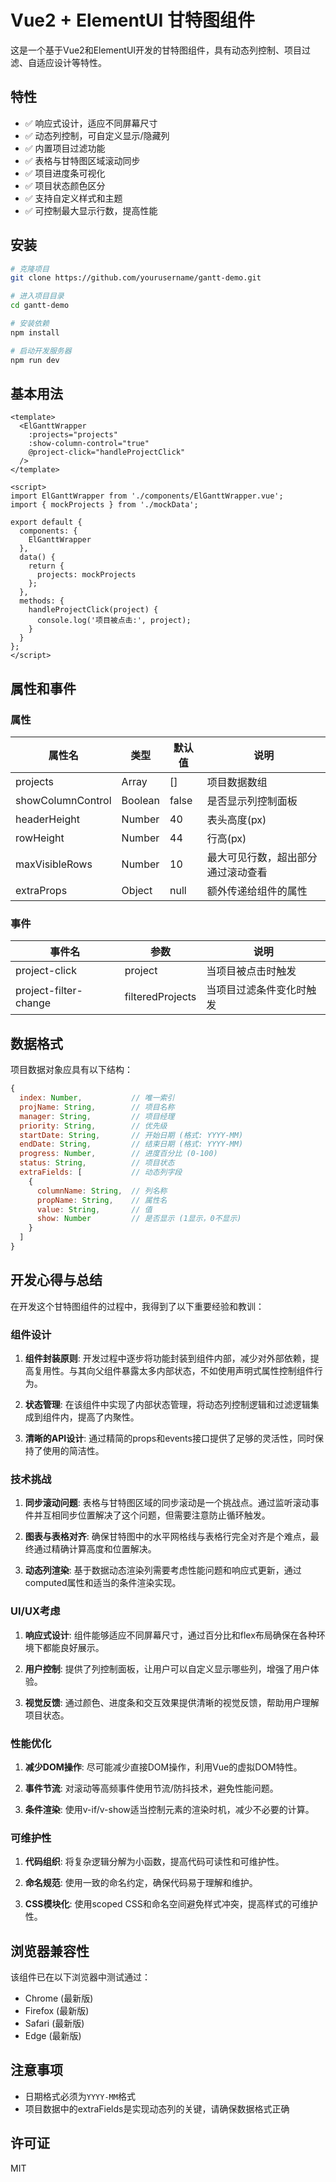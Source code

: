 # Vue2 + ElementUI 甘特图组件

这是一个基于Vue2和ElementUI开发的甘特图组件，具有动态列控制、项目过滤、自适应设计等特性。

## 特性

- ✅ 响应式设计，适应不同屏幕尺寸
- ✅ 动态列控制，可自定义显示/隐藏列
- ✅ 内置项目过滤功能
- ✅ 表格与甘特图区域滚动同步
- ✅ 项目进度条可视化
- ✅ 项目状态颜色区分
- ✅ 支持自定义样式和主题
- ✅ 可控制最大显示行数，提高性能

## 安装

```bash
# 克隆项目
git clone https://github.com/yourusername/gantt-demo.git

# 进入项目目录
cd gantt-demo

# 安装依赖
npm install

# 启动开发服务器
npm run dev
```

## 基本用法

```vue
<template>
  <ElGanttWrapper
    :projects="projects"
    :show-column-control="true"
    @project-click="handleProjectClick"
  />
</template>

<script>
import ElGanttWrapper from './components/ElGanttWrapper.vue';
import { mockProjects } from './mockData';

export default {
  components: {
    ElGanttWrapper
  },
  data() {
    return {
      projects: mockProjects
    };
  },
  methods: {
    handleProjectClick(project) {
      console.log('项目被点击:', project);
    }
  }
};
</script>
```

## 属性和事件

### 属性

| 属性名 | 类型 | 默认值 | 说明 |
|--------|------|--------|------|
| projects | Array | [] | 项目数据数组 |
| showColumnControl | Boolean | false | 是否显示列控制面板 |
| headerHeight | Number | 40 | 表头高度(px) |
| rowHeight | Number | 44 | 行高(px) |
| maxVisibleRows | Number | 10 | 最大可见行数，超出部分通过滚动查看 |
| extraProps | Object | null | 额外传递给组件的属性 |

### 事件

| 事件名 | 参数 | 说明 |
|--------|------|------|
| project-click | project | 当项目被点击时触发 |
| project-filter-change | filteredProjects | 当项目过滤条件变化时触发 |

## 数据格式

项目数据对象应具有以下结构：

```javascript
{
  index: Number,           // 唯一索引
  projName: String,        // 项目名称
  manager: String,         // 项目经理
  priority: String,        // 优先级
  startDate: String,       // 开始日期 (格式: YYYY-MM)
  endDate: String,         // 结束日期 (格式: YYYY-MM)
  progress: Number,        // 进度百分比 (0-100)
  status: String,          // 项目状态
  extraFields: [           // 动态列字段
    {
      columnName: String,  // 列名称
      propName: String,    // 属性名
      value: String,       // 值
      show: Number         // 是否显示 (1显示，0不显示)
    }
  ]
}
```

## 开发心得与总结

在开发这个甘特图组件的过程中，我得到了以下重要经验和教训：

### 组件设计

1. **组件封装原则**: 开发过程中逐步将功能封装到组件内部，减少对外部依赖，提高复用性。与其向父组件暴露太多内部状态，不如使用声明式属性控制组件行为。

2. **状态管理**: 在该组件中实现了内部状态管理，将动态列控制逻辑和过滤逻辑集成到组件内，提高了内聚性。

3. **清晰的API设计**: 通过精简的props和events接口提供了足够的灵活性，同时保持了使用的简洁性。

### 技术挑战

1. **同步滚动问题**: 表格与甘特图区域的同步滚动是一个挑战点。通过监听滚动事件并互相同步位置解决了这个问题，但需要注意防止循环触发。

2. **图表与表格对齐**: 确保甘特图中的水平网格线与表格行完全对齐是个难点，最终通过精确计算高度和位置解决。

3. **动态列渲染**: 基于数据动态渲染列需要考虑性能问题和响应式更新，通过computed属性和适当的条件渲染实现。

### UI/UX考虑

1. **响应式设计**: 组件能够适应不同屏幕尺寸，通过百分比和flex布局确保在各种环境下都能良好展示。

2. **用户控制**: 提供了列控制面板，让用户可以自定义显示哪些列，增强了用户体验。

3. **视觉反馈**: 通过颜色、进度条和交互效果提供清晰的视觉反馈，帮助用户理解项目状态。

### 性能优化

1. **减少DOM操作**: 尽可能减少直接DOM操作，利用Vue的虚拟DOM特性。

2. **事件节流**: 对滚动等高频事件使用节流/防抖技术，避免性能问题。

3. **条件渲染**: 使用v-if/v-show适当控制元素的渲染时机，减少不必要的计算。

### 可维护性

1. **代码组织**: 将复杂逻辑分解为小函数，提高代码可读性和可维护性。

2. **命名规范**: 使用一致的命名约定，确保代码易于理解和维护。

3. **CSS模块化**: 使用scoped CSS和命名空间避免样式冲突，提高样式的可维护性。

## 浏览器兼容性

该组件已在以下浏览器中测试通过：

- Chrome (最新版)
- Firefox (最新版)
- Safari (最新版)
- Edge (最新版)

## 注意事项

- 日期格式必须为`YYYY-MM`格式
- 项目数据中的extraFields是实现动态列的关键，请确保数据格式正确

## 许可证

MIT 